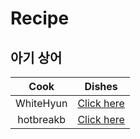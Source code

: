 # Recipe

## 아기 상어

|   Cook    |             Dishes             |
| :-------: | :----------------------------: |
| WhiteHyun | [Click here](./dish1_white.md) |
| hotbreakb |  [Click here](./dish1_hot.md)  |
